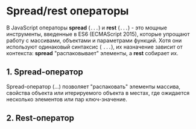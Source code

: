 # Spread/rest операторы

В JavaScript операторы **spread** (`...`) и **rest** (`...`) - это мощные инструменты, введенные в ES6 (ECMAScript
2015), которые упрощают работу с массивами, объектами и параметрами функций. Хотя они используют одинаковый синтаксис (
`...`), их назначение зависит от контекста: **spread** "распаковывает" элементы, а **rest** собирает их.

## 1. Spread-оператор

Spread-оператор (...) позволяет "распаковать" элементы массива, свойства объекта или итерируемого объекта в местах, где
ожидается несколько элементов или пар ключ-значение.

## 2. Rest-оператор


